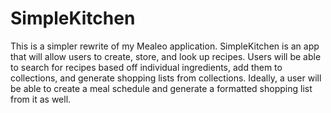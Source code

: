 # SimpleKitchen

This is a simpler rewrite of my Mealeo application. SimpleKitchen is an app that will allow users to create, store, and look up recipes.
Users will be able to search for recipes based off individual ingredients, add them to collections, and generate shopping lists
from collections. Ideally, a user will be able to create a meal schedule and generate a formatted shopping list from it as well.
